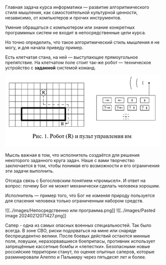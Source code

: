 Главная задача курса информатики — развитие алгоритмического стиля мышления, как самостоятельной культурной ценности, независимо, от компьютеров и прочих инструментов.

Умение обращаться с компьютером или знание конкретных программных систем не входит в непосредственные цели курса.

Но точно определить, что такое алгоритмический стиль мышления я не могу, и для начала приведу пример.

Есть клетчатая стана, на ней — выступающее прямоугольное препятствие. На клетчатом поле стоит так-же робот — техническое устройство с **заданной** системой команд.

![Робот и пульт управления им](images/robot.png)

Мысль важная в том, что исполнитель создаётся для решения некоторого заданного круга задач. Наше с вами творчество заключается в том, чтобы понимая его возможности и его ограничения эти задачи выполнить.

Отсюда связь с Богословским понятием «промысел». И ответ на вопрос: почему Бог не может механически сделать человека хорошим.

Исполнитель — пример того, что Бог не изменяя природу пользуется для спасения человека только ограниченным набором средств.

![[../images/Непосредственно или программа.png]]
![[../images/Pasted image 20240212071427.png]]

Сапер - одна из самых опасных военных специальностей. Так было всегда. В зоне СВО, риски подорваться на мине или снаряде беспрецедентно велики. После боевых действий остаются минные поля, ловушки, неразорвавшиеся боеприпасы, противник использует запрещённые кассетные бомбы и «лепестки». Безопасными новые российские территории станут, по оценке опытных саперов, которые разминировали Алеппо и Пальмиру через пятьдесят лет и более.

